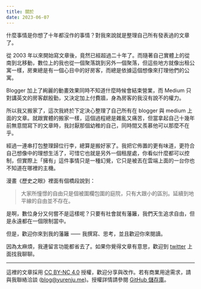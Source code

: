 ```yaml
---
title: 關於
date: 2023-06-07
---
```


什麼事情是你想了十年都沒作的事情？對我來說就是整理自己所有發表過的文章了。

從 2003 年以來開始寫文章後，竟然已經超過二十年了。而隨著自己實體上的從南到北移動，數位上的我也從一個聚落跳到另外一個聚落，但這些地方就像出租公寓一樣，房東總是有一個心目中的好房客，而總是依據這個想像來打理他們的公寓。

Blogger 加上了絢麗的動畫效果同時不知道什麼時候會結束營業，而 Medium 只對講英文的房客獻殷勤，又決定加上付費牆，身為房客的我沒有說不的權力。

所以我又搬家了，這次我終於下定決心整理了自己所有在 blogger 與 medium 上面的文章。就跟實體的搬家一樣，這個過程總是雜亂又痛苦，但當拿起自己十幾年前無意間寫下的文章時，我討厭那個幼稚的自己，同時間又羨慕他可以那麼不在乎。

經過一連串打包整理歸位行李，總算是搬好家了。我把它佈置的更有味道，更符合自己想像中的理想生活了，可惜它也就是另外一個租屋處，你看似什麼都可以控制，但實際上「擁有」這件事情只是一種幻覺，它只是被丟在雲端上面的一台你也不知道在哪裡的主機。

漫畫《歷史之眼》裡面有個橋段說到：

> 大家所憧憬的自由只是個被圍欄包圍的庭院，只有大跟小的區別。延續到地平線的自由並不存在。

是啊，數位身分又何嘗不是這樣呢？只要有社會就有藩籬，我們天生追求自由，但是永遠都在一個限制當中。

但是，歡迎你來到我的藩籬 ⸺ 我撰寫、思考，並且歡迎你來閱讀。

因為太麻煩，我連留言功能都省去了。如果你覺得文章有意思，歡迎到 [twitter](https://twitter.com/yurenju) 上面找我聊聊。

---

這裡的文章採用 [CC BY-NC 4.0](https://creativecommons.org/licenses/by-nc/4.0/) 授權，歡迎分享與改作。若有商業用途需求，請與我聯絡洽談 ([blog@yurenju.me](mailto:blog@yurenju.me))。授權詳情請參閱 [GitHub 儲存庫](https://github.com/yurenju/blog)。
